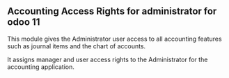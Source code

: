 Accounting Access Rights for administrator for odoo 11
------------------------------------------------------

This module  gives the Administrator user access to all accounting features such as journal items and the chart of accounts.

It assigns manager and user access rights to the Administrator for the accounting application.
